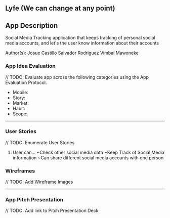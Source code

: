 ## Lyfe (We can change at any point)

## App Description
Social Media Tracking application that keeps tracking of personal social media accounts, and let's the user know information about their accounts

Author(s):
Josue Castillo
Salvador Rodriguez
Vimbai Mawoneke


### App Idea Evaluation
// TODO: Evaluate app across the following categories using the App Evaluation Protocol.

- Mobile:
- Story:
- Market:
- Habit:
- Scope:

---

### User Stories
// TODO: Enumerate User Stories
1. User can...
   ~Check other social media data
   ~Keep Track of Social Media information
   ~Can share different social media accounts with one person  
   

### Wireframes
// TODO: Add Wireframe Images

---

### App Pitch Presentation
// TODO: Add link to Pitch Presentation Deck
